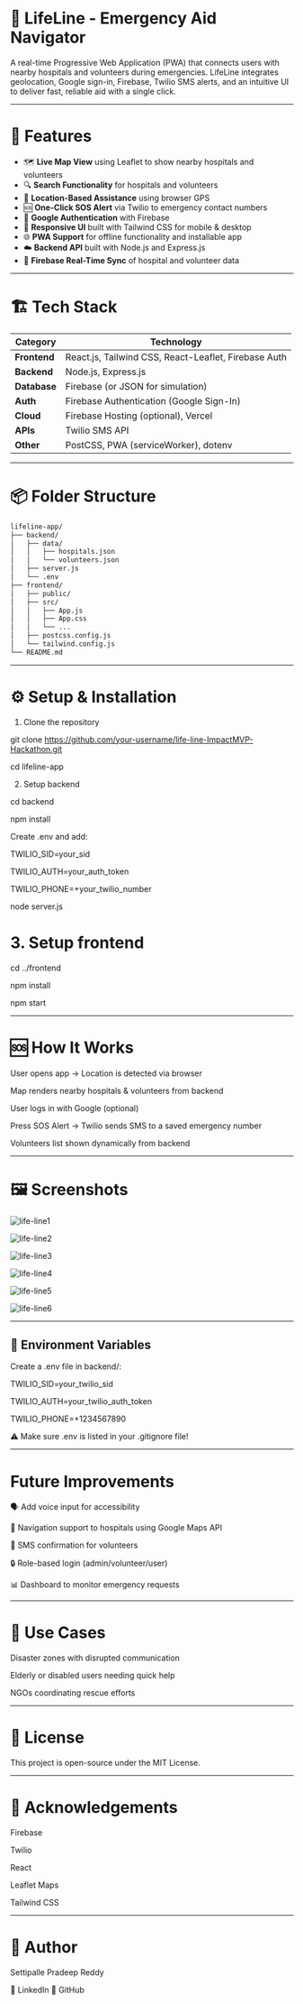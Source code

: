 # 🔴 LifeLine - Emergency Aid Navigator



A real-time Progressive Web Application (PWA) that connects users with nearby hospitals and volunteers during emergencies. LifeLine integrates geolocation, Google sign-in, Firebase, Twilio SMS alerts, and an intuitive UI to deliver fast, reliable aid with a single click.

---

# 🚀 Features

- 🗺️ **Live Map View** using Leaflet to show nearby hospitals and volunteers  
- 🔍 **Search Functionality** for hospitals and volunteers  
- 📍 **Location-Based Assistance** using browser GPS  
- 🆘 **One-Click SOS Alert** via Twilio to emergency contact numbers  
- 🔐 **Google Authentication** with Firebase  
- 💬 **Responsive UI** built with Tailwind CSS for mobile & desktop  
- 🌐 **PWA Support** for offline functionality and installable app  
- ☁️ **Backend API** built with Node.js and Express.js  
- 🔄 **Firebase Real-Time Sync** of hospital and volunteer data  

---

# 🏗️ Tech Stack

| Category       | Technology                                      |
|----------------|--------------------------------------------------|
| **Frontend**   | React.js, Tailwind CSS, React-Leaflet, Firebase Auth |
| **Backend**    | Node.js, Express.js                              |
| **Database**   | Firebase (or JSON for simulation)                |
| **Auth**       | Firebase Authentication (Google Sign-In)         |
| **Cloud**      | Firebase Hosting (optional), Vercel              |
| **APIs**       | Twilio SMS API                                   |
| **Other**      | PostCSS, PWA (serviceWorker), dotenv             |

---

# 📦 Folder Structure

```bash
lifeline-app/
├── backend/
│   ├── data/
│   │   ├── hospitals.json
│   │   └── volunteers.json
│   ├── server.js
│   └── .env
├── frontend/
│   ├── public/
│   ├── src/
│   │   ├── App.js
│   │   ├── App.css
│   │   └── ...
│   ├── postcss.config.js
│   └── tailwind.config.js
└── README.md

```
---

# ⚙️ Setup & Installation


1. Clone the repository


git clone https://github.com/your-username/life-line-ImpactMVP-Hackathon.git


cd lifeline-app


2. Setup backend


cd backend

npm install

 Create .env and add:
 
 TWILIO_SID=your_sid
 
 TWILIO_AUTH=your_auth_token
 
 TWILIO_PHONE=+your_twilio_number

node server.js


# 3. Setup frontend

cd ../frontend

npm install

npm start

---

# 🆘 How It Works


User opens app → Location is detected via browser

Map renders nearby hospitals & volunteers from backend

User logs in with Google (optional)

Press SOS Alert → Twilio sends SMS to a saved emergency number

Volunteers list shown dynamically from backend


---


# 🖼️ Screenshots


![life-line1](https://github.com/user-attachments/assets/9e950512-a5ef-450d-b411-1d0caa6bf63f)


![life-line2](https://github.com/user-attachments/assets/f4ba4cb4-303a-449b-b9c9-dd54dc248c9e)


![life-line3](https://github.com/user-attachments/assets/b6631ee9-2b68-4177-9c21-d955672bbfa6)


![life-line4](https://github.com/user-attachments/assets/47e0aa33-72fe-492c-9810-d72828c92d06)


![life-line5](https://github.com/user-attachments/assets/f9459642-a66a-4b97-84e2-192ffff0ecb5)


![life-line6](https://github.com/user-attachments/assets/baf23367-480b-4329-af50-0924f3011586)



---


## 🔐 Environment Variables


Create a .env file in backend/:


TWILIO_SID=your_twilio_sid

TWILIO_AUTH=your_twilio_auth_token

TWILIO_PHONE=+1234567890

⚠️ Make sure .env is listed in your .gitignore file!


---

#  Future Improvements


🗣️ Add voice input for accessibility

🧭 Navigation support to hospitals using Google Maps API

📱 SMS confirmation for volunteers

🔒 Role-based login (admin/volunteer/user)

📊 Dashboard to monitor emergency requests


---

# 🎯 Use Cases


Disaster zones with disrupted communication

Elderly or disabled users needing quick help

NGOs coordinating rescue efforts


---

# 📜 License


This project is open-source under the MIT License.


---

# 🙌 Acknowledgements


Firebase

Twilio

React

Leaflet Maps

Tailwind CSS


---

# 👤 Author


Settipalle Pradeep Reddy


🔗 LinkedIn
🔗 GitHub
